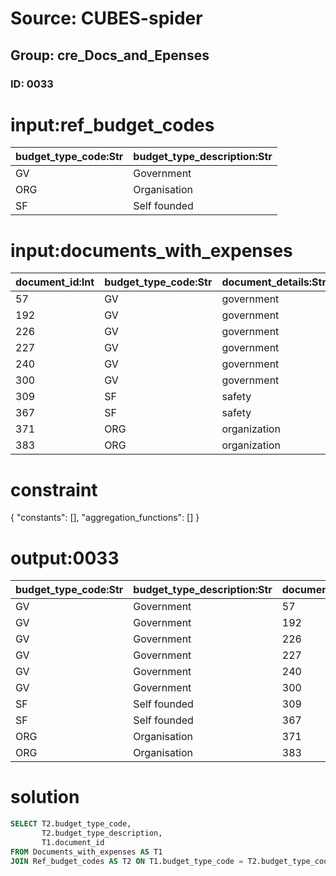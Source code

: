 # Source: CUBES-spider
## Group: cre_Docs_and_Epenses
### ID: 0033

# input:ref_budget_codes

| budget_type_code:Str | budget_type_description:Str |
|---|---|
| GV | Government |
| ORG | Organisation |
| SF | Self founded |

# input:documents_with_expenses

| document_id:Int | budget_type_code:Str | document_details:Str |
|---|---|---|
| 57 | GV | government |
| 192 | GV | government |
| 226 | GV | government |
| 227 | GV | government |
| 240 | GV | government |
| 300 | GV | government |
| 309 | SF | safety |
| 367 | SF | safety |
| 371 | ORG | organization |
| 383 | ORG | organization |

# constraint

{
  "constants": [],
  "aggregation_functions": []
}

# output:0033

| budget_type_code:Str | budget_type_description:Str | document_id:Int |
|---|---|---|
| GV | Government | 57 |
| GV | Government | 192 |
| GV | Government | 226 |
| GV | Government | 227 |
| GV | Government | 240 |
| GV | Government | 300 |
| SF | Self founded | 309 |
| SF | Self founded | 367 |
| ORG | Organisation | 371 |
| ORG | Organisation | 383 |

# solution

```sql
SELECT T2.budget_type_code,
       T2.budget_type_description,
       T1.document_id
FROM Documents_with_expenses AS T1
JOIN Ref_budget_codes AS T2 ON T1.budget_type_code = T2.budget_type_code
```
